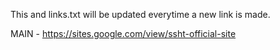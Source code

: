 This and links.txt will be updated everytime a new link is made.

MAIN - https://sites.google.com/view/ssht-official-site
